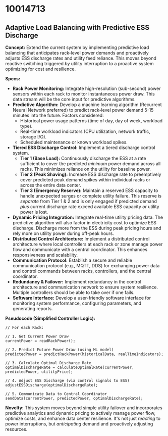 # 10014713

## Adaptive Load Balancing with Predictive ESS Discharge

**Concept:** Extend the current system by implementing predictive load balancing that anticipates rack-level power demands and proactively adjusts ESS discharge rates and utility feed reliance. This moves beyond reactive switching triggered *by* utility interruption to a proactive system optimizing for cost and resilience.

**Specs:**

*   **Rack Power Monitoring:** Integrate high-resolution (sub-second) power sensors within each rack to monitor instantaneous power draw. This data stream will be the core input for predictive algorithms.
*   **Predictive Algorithm:** Develop a machine learning algorithm (Recurrent Neural Network preferred) to predict rack-level power demand 5-15 minutes into the future. Factors considered:
    *   Historical power usage patterns (time of day, day of week, workload type).
    *   Real-time workload indicators (CPU utilization, network traffic, storage I/O).
    *   Scheduled maintenance or known workload spikes.
*   **Tiered ESS Discharge Control:** Implement a tiered discharge control system.
    *   **Tier 1 (Base Load):** Continuously discharge the ESS at a rate sufficient to cover the predicted *minimum* power demand across all racks. This minimizes reliance on the utility for baseline power.
    *   **Tier 2 (Peak Shaving):** Increase ESS discharge rate to preemptively cover predicted peak demand spikes within individual racks or across the entire data center.
    *   **Tier 3 (Emergency Reserve):** Maintain a reserved ESS capacity to handle unexpected surges or complete utility failure. This reserve is *separate* from Tier 1 & 2 and is only engaged if predicted demand *plus* current discharge rate exceed available ESS capacity *or* utility power is lost.
*   **Dynamic Pricing Integration:** Integrate real-time utility pricing data. The predictive algorithm will also factor in electricity cost to optimize ESS discharge. Discharge more from the ESS during peak pricing hours and rely more on utility power during off-peak hours.
*   **Distributed Control Architecture:** Implement a distributed control architecture where local controllers at each rack or zone manage power flow and communicate with a central coordinator. This enhances responsiveness and scalability.
*   **Communication Protocol:** Establish a secure and reliable communication protocol (e.g., MQTT, DDS) for exchanging power data and control commands between racks, controllers, and the central coordinator.
*   **Redundancy & Failover:** Implement redundancy in the control architecture and communication network to ensure system resilience. Multiple controllers should be able to take over if one fails.
*   **Software Interface:** Develop a user-friendly software interface for monitoring system performance, configuring parameters, and generating reports.

**Pseudocode (Simplified Controller Logic):**

```
// For each Rack:

// 1. Get Current Power Draw
currentPower = readRackPower();

// 2. Predict Future Power Draw (using ML model)
predictedPower = predictRackPower(historicalData, realTimeIndicators);

// 3. Calculate Optimal Discharge Rate
optimalDischargeRate = calculateOptimalRate(currentPower, predictedPower, utilityPrice);

// 4. Adjust ESS Discharge (via control signals to ESS)
adjustESSDischarge(optimalDischargeRate);

// 5. Communicate Data to Central Coordinator
sendData(currentPower, predictedPower, optimalDischargeRate);
```

**Novelty:** This system moves beyond simple utility failover and incorporates predictive analytics and dynamic pricing to actively manage power flow, optimize costs, and enhance data center resilience. It's not just *reacting* to power interruptions, but *anticipating* demand and proactively adjusting resources.